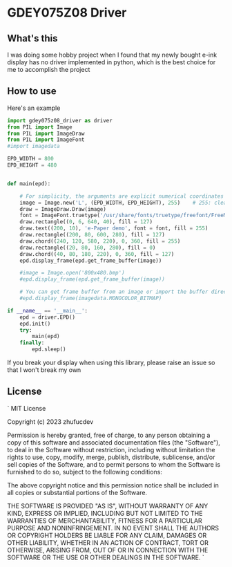 # GDEY075Z08 Driver

## What's this

I was doing some hobby project when I found that
my newly bought e-ink display has no driver implemented
in python, which is the best choice for me to accomplish
the project

## How to use

Here's an example

```python
import gdey075z08_driver as driver
from PIL import Image
from PIL import ImageDraw
from PIL import ImageFont
#import imagedata

EPD_WIDTH = 800
EPD_HEIGHT = 480


def main(epd):

    # For simplicity, the arguments are explicit numerical coordinates
    image = Image.new('L', (EPD_WIDTH, EPD_HEIGHT), 255)    # 255: clear the frame
    draw = ImageDraw.Draw(image)
    font = ImageFont.truetype('/usr/share/fonts/truetype/freefont/FreeMonoBold.ttf', 24)
    draw.rectangle((0, 6, 640, 40), fill = 127)
    draw.text((200, 10), 'e-Paper demo', font = font, fill = 255)
    draw.rectangle((200, 80, 600, 280), fill = 127)
    draw.chord((240, 120, 580, 220), 0, 360, fill = 255)
    draw.rectangle((20, 80, 160, 280), fill = 0)
    draw.chord((40, 80, 180, 220), 0, 360, fill = 127)
    epd.display_frame(epd.get_frame_buffer(image))

    #image = Image.open('800x480.bmp')
    #epd.display_frame(epd.get_frame_buffer(image))

    # You can get frame buffer from an image or import the buffer directly:
    #epd.display_frame(imagedata.MONOCOLOR_BITMAP)

if __name__ == '__main__':
    epd = driver.EPD()
    epd.init()
    try:
        main(epd)
    finally:
        epd.sleep()
```

If you break your display when using this library,
please raise an issue so that I won't break my own

## License
`
MIT License

Copyright (c) 2023 zhufucdev

Permission is hereby granted, free of charge, to any person obtaining a copy
of this software and associated documentation files (the "Software"), to deal
in the Software without restriction, including without limitation the rights
to use, copy, modify, merge, publish, distribute, sublicense, and/or sell
copies of the Software, and to permit persons to whom the Software is
furnished to do so, subject to the following conditions:

The above copyright notice and this permission notice shall be included in all
copies or substantial portions of the Software.

THE SOFTWARE IS PROVIDED "AS IS", WITHOUT WARRANTY OF ANY KIND, EXPRESS OR
IMPLIED, INCLUDING BUT NOT LIMITED TO THE WARRANTIES OF MERCHANTABILITY,
FITNESS FOR A PARTICULAR PURPOSE AND NONINFRINGEMENT. IN NO EVENT SHALL THE
AUTHORS OR COPYRIGHT HOLDERS BE LIABLE FOR ANY CLAIM, DAMAGES OR OTHER
LIABILITY, WHETHER IN AN ACTION OF CONTRACT, TORT OR OTHERWISE, ARISING FROM,
OUT OF OR IN CONNECTION WITH THE SOFTWARE OR THE USE OR OTHER DEALINGS IN THE
SOFTWARE.
`
